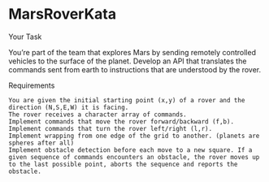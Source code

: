 # MarsRoverKata

Your Task

You’re part of the team that explores Mars by sending remotely controlled vehicles to the surface of the planet. Develop an API that translates the commands sent from earth to instructions that are understood by the rover.

Requirements

    You are given the initial starting point (x,y) of a rover and the direction (N,S,E,W) it is facing.
    The rover receives a character array of commands.
    Implement commands that move the rover forward/backward (f,b).
    Implement commands that turn the rover left/right (l,r).
    Implement wrapping from one edge of the grid to another. (planets are spheres after all)
    Implement obstacle detection before each move to a new square. If a given sequence of commands encounters an obstacle, the rover moves up to the last possible point, aborts the sequence and reports the obstacle.
